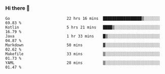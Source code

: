 ### Hi there 👋

<!--
**yeya24/yeya24** is a ✨ _special_ ✨ repository because its `README.md` (this file) appears on your GitHub profile.

Here are some ideas to get you started:

- 🔭 I’m currently working on ...
- 🌱 I’m currently learning ...
- 👯 I’m looking to collaborate on ...
- 🤔 I’m looking for help with ...
- 💬 Ask me about ...
- 📫 How to reach me: ...
- 😄 Pronouns: ...
- ⚡ Fun fact: ...
-->

<!--START_SECTION:waka-->

```text
Go                         22 hrs 16 mins  █████████████████▒░░░░░░░   69.83 %
Kotlin                     5 hrs 21 mins   ████▒░░░░░░░░░░░░░░░░░░░░   16.79 %
Java                       1 hr 33 mins    █▒░░░░░░░░░░░░░░░░░░░░░░░   04.87 %
Markdown                   50 mins         ▓░░░░░░░░░░░░░░░░░░░░░░░░   02.62 %
Makefile                   33 mins         ▒░░░░░░░░░░░░░░░░░░░░░░░░   01.73 %
YAML                       28 mins         ▒░░░░░░░░░░░░░░░░░░░░░░░░   01.47 %
```

<!--END_SECTION:waka-->
